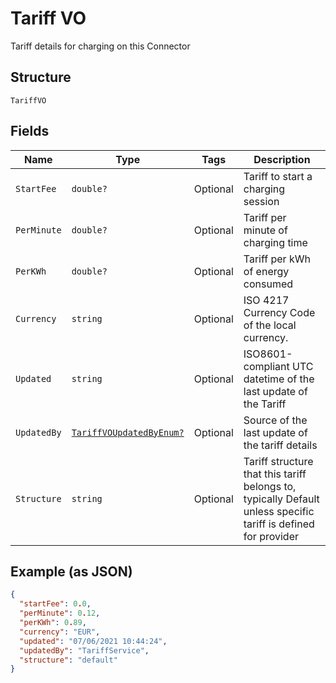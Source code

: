 
# Tariff VO

Tariff details for charging on this Connector

## Structure

`TariffVO`

## Fields

| Name | Type | Tags | Description |
|  --- | --- | --- | --- |
| `StartFee` | `double?` | Optional | Tariff to start a charging session |
| `PerMinute` | `double?` | Optional | Tariff per minute of charging time |
| `PerKWh` | `double?` | Optional | Tariff per kWh of energy consumed |
| `Currency` | `string` | Optional | ISO 4217 Currency Code of the local currency. |
| `Updated` | `string` | Optional | ISO8601-compliant UTC datetime of the last update of the Tariff |
| `UpdatedBy` | [`TariffVOUpdatedByEnum?`](../../doc/models/tariff-vo-updated-by-enum.md) | Optional | Source of the last update of the tariff details |
| `Structure` | `string` | Optional | Tariff structure that this tariff belongs to, typically Default unless specific tariff is defined for provider |

## Example (as JSON)

```json
{
  "startFee": 0.0,
  "perMinute": 0.12,
  "perKWh": 0.89,
  "currency": "EUR",
  "updated": "07/06/2021 10:44:24",
  "updatedBy": "TariffService",
  "structure": "default"
}
```

